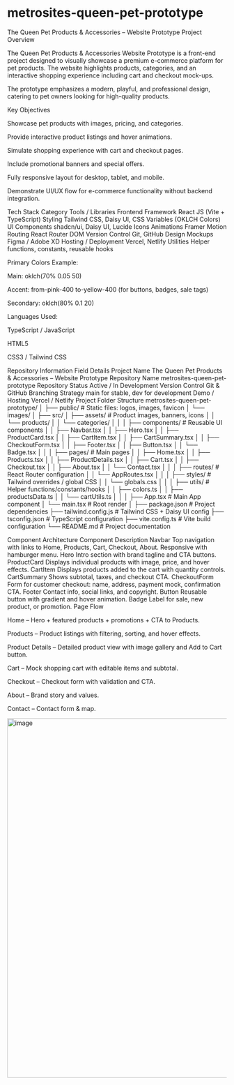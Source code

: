 # metrosites-queen-pet-prototype


The Queen Pet Products & Accessories – Website Prototype
Project Overview

The Queen Pet Products & Accessories Website Prototype is a front-end project designed to visually showcase a premium e-commerce platform for pet products. The website highlights products, categories, and an interactive shopping experience including cart and checkout mock-ups.

The prototype emphasizes a modern, playful, and professional design, catering to pet owners looking for high-quality products.

Key Objectives

Showcase pet products with images, pricing, and categories.

Provide interactive product listings and hover animations.

Simulate shopping experience with cart and checkout pages.

Include promotional banners and special offers.

Fully responsive layout for desktop, tablet, and mobile.

Demonstrate UI/UX flow for e-commerce functionality without backend integration.

Tech Stack
Category	Tools / Libraries
Frontend Framework	React JS (Vite + TypeScript)
Styling	Tailwind CSS, Daisy UI, CSS Variables (OKLCH Colors)
UI Components	shadcn/ui, Daisy UI, Lucide Icons
Animations	Framer Motion
Routing	React Router DOM
Version Control	Git, GitHub
Design Mockups	Figma / Adobe XD
Hosting / Deployment	Vercel, Netlify
Utilities	Helper functions, constants, reusable hooks

Primary Colors Example:

Main: oklch(70% 0.05 50)

Accent: from-pink-400 to-yellow-400 (for buttons, badges, sale tags)

Secondary: oklch(80% 0.1 20)

Languages Used:

TypeScript / JavaScript

HTML5

CSS3 / Tailwind CSS

Repository Information
Field	Details
Project Name	The Queen Pet Products & Accessories – Website Prototype
Repository Name	metrosites-queen-pet-prototype
Repository Status	Active / In Development
Version Control	Git & GitHub
Branching Strategy	main for stable, dev for development
Demo / Hosting	Vercel / Netlify
Project Folder Structure
metrosites-queen-pet-prototype/
│
├── public/                       # Static files: logos, images, favicon
│   └── images/
│
├── src/
│   ├── assets/                    # Product images, banners, icons
│   │   └── products/
│   │       └── categories/
│   │
│   ├── components/                # Reusable UI components
│   │   ├── Navbar.tsx
│   │   ├── Hero.tsx
│   │   ├── ProductCard.tsx
│   │   ├── CartItem.tsx
│   │   ├── CartSummary.tsx
│   │   ├── CheckoutForm.tsx
│   │   ├── Footer.tsx
│   │   ├── Button.tsx
│   │   └── Badge.tsx
│   │
│   ├── pages/                     # Main pages
│   │   ├── Home.tsx
│   │   ├── Products.tsx
│   │   ├── ProductDetails.tsx
│   │   ├── Cart.tsx
│   │   ├── Checkout.tsx
│   │   ├── About.tsx
│   │   └── Contact.tsx
│   │
│   ├── routes/                    # React Router configuration
│   │   └── AppRoutes.tsx
│   │
│   ├── styles/                    # Tailwind overrides / global CSS
│   │   └── globals.css
│   │
│   ├── utils/                     # Helper functions/constants/hooks
│   │   ├── colors.ts
│   │   ├── productsData.ts
│   │   └── cartUtils.ts
│   │
│   ├── App.tsx                    # Main App component
│   └── main.tsx                   # Root render
│
├── package.json                   # Project dependencies
├── tailwind.config.js             # Tailwind CSS + Daisy UI config
├── tsconfig.json                  # TypeScript configuration
├── vite.config.ts                 # Vite build configuration
└── README.md                      # Project documentation

Component Architecture
Component	Description
Navbar	Top navigation with links to Home, Products, Cart, Checkout, About. Responsive with hamburger menu.
Hero	Intro section with brand tagline and CTA buttons.
ProductCard	Displays individual products with image, price, and hover effects.
CartItem	Displays products added to the cart with quantity controls.
CartSummary	Shows subtotal, taxes, and checkout CTA.
CheckoutForm	Form for customer checkout: name, address, payment mock, confirmation CTA.
Footer	Contact info, social links, and copyright.
Button	Reusable button with gradient and hover animation.
Badge	Label for sale, new product, or promotion.
Page Flow

Home – Hero + featured products + promotions + CTA to Products.

Products – Product listings with filtering, sorting, and hover effects.

Product Details – Detailed product view with image gallery and Add to Cart button.

Cart – Mock shopping cart with editable items and subtotal.

Checkout – Checkout form with validation and CTA.

About – Brand story and values.

Contact – Contact form & map.



<img width="507" height="824" alt="image" src="https://github.com/user-attachments/assets/a5b247af-5851-45fe-8180-b9e990212958" />
